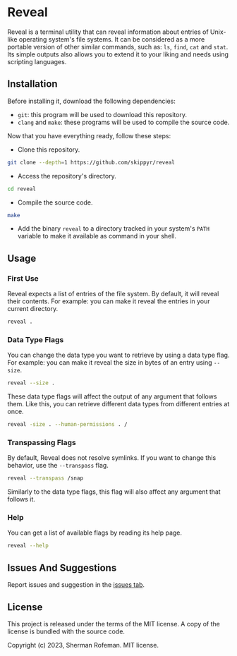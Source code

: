# Reveal

Reveal is a terminal utility that can reveal information about entries of
Unix-like operating system's file systems. It can be considered as a more
portable version of other similar commands, such as: `ls`, `find`, `cat` and
`stat`. Its simple outputs also allows you to extend it to your liking and needs
using scripting languages.

## Installation

Before installing it, download the following dependencies:

-   `git`: this program will be used to download this repository.
-   `clang` and `make`: these programs will be used to compile the source code.

Now that you have everything ready, follow these steps:

-   Clone this repository.

```bash
git clone --depth=1 https://github.com/skippyr/reveal
```

-   Access the repository's directory.

```bash
cd reveal
```

-   Compile the source code.

```bash
make
```

-   Add the binary `reveal` to a directory tracked in your system's `PATH`
    variable to make it available as command in your shell.

## Usage

### First Use

Reveal expects a list of entries of the file system. By default, it will
reveal their contents. For example: you can make it reveal the entries in
your current directory.

```bash
reveal .
```

### Data Type Flags

You can change the data type you want to retrieve by using a data type flag.
For example: you can make it reveal the size in bytes of an entry using `--size`.

```bash
reveal --size .
```

These data type flags will affect the output of any argument that follows them.
Like this, you can retrieve different data types from different entries at once.

```bash
reveal -size . --human-permissions . /
```

### Transpassing Flags

By default, Reveal does not resolve symlinks. If you want to change this
behavior, use the `--transpass` flag.

```bash
reveal --transpass /snap
```

Similarly to the data type flags, this flag will also affect any argument that
follows it.

### Help

You can get a list of available flags by reading its help page.

```bash
reveal --help
```

## Issues And Suggestions

Report issues and suggestion in the [issues tab](https://github.com/skippyr/reveal/issues).

## License

This project is released under the terms of the MIT license. A copy of the
license is bundled with the source code.

Copyright (c) 2023, Sherman Rofeman. MIT license.

